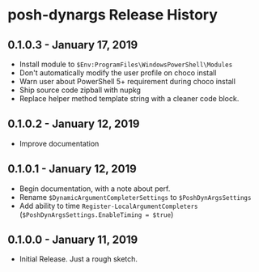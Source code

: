 # posh-dynargs Release History

## 0.1.0.3 - January 17, 2019

* Install module to `$Env:ProgramFiles\WindowsPowerShell\Modules`
* Don't automatically modify the user profile on choco install
* Warn user about PowerShell 5+ requirement during choco install
* Ship source code zipball with nupkg
* Replace helper method template string with a cleaner code block.

## 0.1.0.2 - January 12, 2019

* Improve documentation

## 0.1.0.1 - January 12, 2019

* Begin documentation, with a note about perf.
* Rename `$DynamicArgumentCompleterSettings` to `$PoshDynArgsSettings`
* Add ability to time `Register-LocalArgumentCompleters` (`$PoshDynArgsSettings.EnableTiming = $true`)

## 0.1.0.0 - January 11, 2019

* Initial Release. Just a rough sketch.

